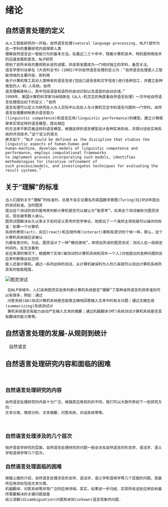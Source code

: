 绪论
====
## 自然语言处理的定义
    
    从人工智能研究的一开始，自然语言处理(natural language processing, NLP)就作为这一学科的重要研究内容探索人类
    理解自然语言这一智能行为的基本方法。在最近二三十年中，随着计算机技术，特别是网络技术的迅速发展和普及，NLP研究
    得到了前所未有的重视和长足的进展，并逐渐发展成为一门相对独立的学科，备受关注。
    语言学家刘泳泉在《大百科全书》(2002)中对自然语言处理的定义为：“自然语言处理是人工智能领域的主要内容，即利用
    电子计算机等工具对人类特有的语言信息(包括口语信息和文字信息)进行各种加工，并建立各种类型的人-机-人系统。自然
    语言理解是核心，其中包括语音和语符的自动识别以及语音的自动合成。”
    1999年，美国计算机科学家马纳瑞斯在《从人-机交互的角度看自然语言处理》一文中给自然语言处理提出如下的定义：“自然
    语言处理可以定义为研究在人与人交际中以及在人与计算机交互中的语言问题的一门学科。自然语言处理要研制表示语言能力
    (linguistic competence)和语言应用(linguistic performance)的模型，建立计算框架来实现这样的语言模型，提出相应
    的方法来不断完善这样的语言模型，根据这样的语言模型设计各种实用系统，并探讨这些实用系统的评测技术。”这个定义的英文
    原文如下：“NLP could be defined as the discipline that studies the linguistic aspects of human-human and
    human-machine, develops models of linguistic competence and performance, employs computational frameworks
    to implement process incorporating such models, identifies methodologies for iterative refinement of 
    such process/models, and investingates techniques for evaluating the result systems.”

## 关于“理解”的标准
    
    当人们提到关于“理解”的标准时，总是不会忘记著名的英国数学家图(Turing)在1950年提出的测试标准。当时图灵
    提出这个测试的目的是用来判断计算机是否可以被认为“能思考”。后来这个测试被称为图灵测试，现在被多数人承认。
    图灵试图解决长久以来关于如何定义思考的哲学争论，他提出了一个虽然主观但是可以操作的标准：如果一个计算机
    系统的表现(act)、反应(react)和互相作用(interact)都和有意识的个体一样，那么，这个计算机系统就应该被认
    为是有意识的。为此，图灵设计了一种“模仿游戏”，即现在所说的图灵测试：测试人在一段规定时间内，在无法看到
    反应来源的情况下，根据两个实体(被测试的计算机系统和另外一个人)对他提出的各种问题的反应来判断做出反应的
    是人还是计算机。通过一系列这样的测试，从计算机被误判为人的几率就可以测出计算机系统所具有的智能程度。   
 
 ![图灵测试](http://3.im.guokr.com/ON95-0E3q7X_a9i6Y_z6HdmrNF2UBs5RBNMMHHsnnJDQAQAAEAEAAEpQ.jpg '图灵测试')
     
     在NLP领域中，人们采用图灵实验来判断计算机系统是否“理解”了某种自然语言的具体准则可以有很多，例如：通过
     问答系统(QA)测试计算机系统是否能够正确地回答输入文本中的有关问题；通过文摘生成(summarizing)系统测试计
     算机系统是否有能力自动产生输入文本的摘要；通过机器翻译(MT)系统测试计算机系统是否具有翻译的能力等等。

## 自然语言处理的发展-从规则到统计

    自然语言

## 自然语言处理研究内容和面临的困难
    
### 自然语言处理研究的内容
    
    自然语言处理研究的内容十分广泛，根据其应用目的的不同，我们可以大致列举如下一些研究方向：
    文本分类、情感分析、文本摘要、问答系统、对话系统等等。
    
### 自然语言处理涉及的几个层次
    
    抛开语音学研究的层面，自然语言处理研究的问题一般会涉及自然语言的形态学、语法学、语义学和语用学等几个层次。

### 自然语言处理面临的困难
    
    根据上面的介绍，自然语言处理涉及形态学、语法学、语义学和语用学等几个层面的问题，其最终应用目标包括文本分类、
    机器翻译、问答系统等非常广泛的应用领域。其实，如果进一步归结，实现所有这些应用目标最终需要解决的关键问题就是
    歧义消解(disambiguation)问题和未知(unkown)语言现象的问题.
